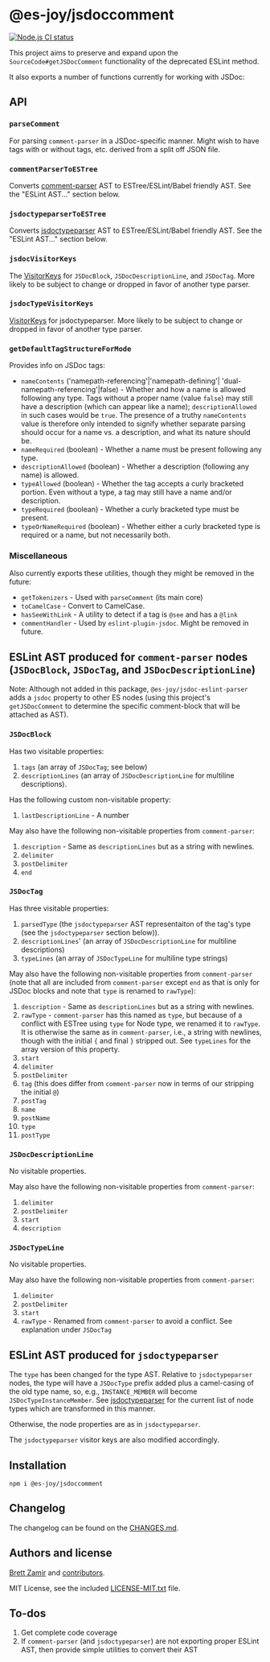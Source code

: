 # @es-joy/jsdoccomment

[![Node.js CI status](https://github.com/brettz9/getJSDocComment/workflows/Node.js%20CI/badge.svg)](https://github.com/brettz9/getJSDocComment/actions)

This project aims to preserve and expand upon the
`SourceCode#getJSDocComment` functionality of the deprecated ESLint method.

It also exports a number of functions currently for working with JSDoc:

## API

### `parseComment`

For parsing `comment-parser` in a JSDoc-specific manner.
Might wish to have tags with or without tags, etc. derived from a split off
JSON file.

### `commentParserToESTree`

Converts [comment-parser](https://github.com/syavorsky/comment-parser)
AST to ESTree/ESLint/Babel friendly AST. See the "ESLint AST..." section below.

### `jsdoctypeparserToESTree`

Converts [jsdoctypeparser](https://github.com/jsdoctypeparser/jsdoctypeparser)
AST to ESTree/ESLint/Babel friendly AST. See the "ESLint AST..." section below.

### `jsdocVisitorKeys`

The [VisitorKeys](https://github.com/eslint/eslint-visitor-keys)
for `JSDocBlock`, `JSDocDescriptionLine`, and `JSDocTag`. More likely to be
subject to change or dropped in favor of another type parser.

### `jsdocTypeVisitorKeys`

[VisitorKeys](https://github.com/eslint/eslint-visitor-keys)
for jsdoctypeparser. More likely to be subject to change or dropped in favor
of another type parser.

### `getDefaultTagStructureForMode`

Provides info on JSDoc tags:

- `nameContents` ('namepath-referencing'|'namepath-defining'|
    'dual-namepath-referencing'|false) - Whether and how a name is allowed
    following any type. Tags without a proper name (value `false`) may still
    have a description (which can appear like a name); `descriptionAllowed`
    in such cases would be `true`.
    The presence of a truthy `nameContents` value is therefore only intended
    to signify whether separate parsing should occur for a name vs. a
    description, and what its nature should be.
- `nameRequired` (boolean) - Whether a name must be present following any type.
- `descriptionAllowed` (boolean) - Whether a description (following any name)
    is allowed.
- `typeAllowed` (boolean) - Whether the tag accepts a curly bracketed portion.
    Even without a type, a tag may still have a name and/or description.
- `typeRequired` (boolean) - Whether a curly bracketed type must be present.
- `typeOrNameRequired` (boolean) - Whether either a curly bracketed type is
    required or a name, but not necessarily both.

### Miscellaneous

Also currently exports these utilities, though they might be removed in the
future:

- `getTokenizers` - Used with `parseComment` (its main core)
- `toCamelCase` - Convert to CamelCase.
- `hasSeeWithLink` - A utility to detect if a tag is `@see` and has a `@link`
- `commentHandler` - Used by `eslint-plugin-jsdoc`. Might be removed in future.

## ESLint AST produced for `comment-parser` nodes (`JSDocBlock`, `JSDocTag`, and `JSDocDescriptionLine`)

Note: Although not added in this package, `@es-joy/jsdoc-eslint-parser` adds
a `jsdoc` property to other ES nodes (using this project's `getJSDocComment`
to determine the specific comment-block that will be attached as AST).

### `JSDocBlock`

Has two visitable properties:

1. `tags` (an array of `JSDocTag`; see below)
2. `descriptionLines` (an array of `JSDocDescriptionLine` for multiline
    descriptions).

Has the following custom non-visitable property:

1. `lastDescriptionLine` - A number

May also have the following non-visitable properties from `comment-parser`:

1. `description` - Same as `descriptionLines` but as a string with newlines.
2. `delimiter`
3. `postDelimiter`
4. `end`

### `JSDocTag`

Has three visitable properties:

1. `parsedType` (the `jsdoctypeparser` AST representaiton of the tag's
    type (see the `jsdoctypeparser` section below)).
2. `descriptionLines`' (an array of `JSDocDescriptionLine` for multiline
    descriptions)
3. `typeLines` (an array of `JSDocTypeLine` for multiline type strings)

May also have the following non-visitable properties from `comment-parser`
(note that all are included from `comment-parser` except `end` as that is only
for JSDoc blocks and note that `type` is renamed to `rawType`):

1. `description` - Same as `descriptionLines` but as a string with newlines.
2. `rawType` - `comment-parser` has this named as `type`, but because of a
    conflict with ESTree using `type` for Node type, we renamed it to
    `rawType`. It is otherwise the same as in `comment-parser`, i.e., a string
    with newlines, though with the initial `{` and final `}` stripped out.
    See `typeLines` for the array version of this property.
3. `start`
4. `delimiter`
5. `postDelimiter`
6. `tag` (this does differ from `comment-parser` now in terms of our stripping
    the initial `@`)
7. `postTag`
8. `name`
9. `postName`
10. `type`
11. `postType`

### `JSDocDescriptionLine`

No visitable properties.

May also have the following non-visitable properties from `comment-parser`:

1. `delimiter`
2. `postDelimiter`
3. `start`
4. `description`

### `JSDocTypeLine`

No visitable properties.

May also have the following non-visitable properties from `comment-parser`:

1. `delimiter`
2. `postDelimiter`
3. `start`
4. `rawType` - Renamed from `comment-parser` to avoid a conflict. See
    explanation under `JSDocTag`

## ESLint AST produced for `jsdoctypeparser`

The `type` has been changed for the type AST. Relative to `jsdoctypeparser`
nodes, the type will have a `JSDocType` prefix added plus a camel-casing of the
old type name, so, e.g., `INSTANCE_MEMBER` will become
`JSDocTypeInstanceMember`.
See [jsdoctypeparser](https://github.com/jsdoctypeparser/jsdoctypeparser)
for the current list of node types which are transformed in this manner.

Otherwise, the node properties are as in `jsdoctypeparser`.

The `jsdoctypeparser` visitor keys are also modified accordingly.

## Installation

```shell
npm i @es-joy/jsdoccomment
```

## Changelog

The changelog can be found on the [CHANGES.md](./CHANGES.md).
<!--## Contributing

Everyone is welcome to contribute. Please take a moment to review the [contributing guidelines](CONTRIBUTING.md).
-->
## Authors and license

[Brett Zamir](http://brett-zamir.me/) and
[contributors](https://github.com/es-joy/jsdoc-eslint-parser/graphs/contributors).

MIT License, see the included [LICENSE-MIT.txt](LICENSE-MIT.txt) file.

## To-dos

1. Get complete code coverage
2. If `comment-parser` (and `jsdoctypeparser`) are not exporting proper
    ESLint AST, then provide simple utilities to convert their AST
